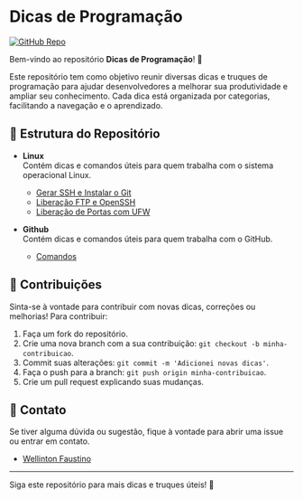 # Dicas de Programação

[![GitHub Repo](https://img.shields.io/github/stars/wellintonfaustino/Dicas?style=social)](https://github.com/wellintonfaustino/Dicas)

Bem-vindo ao repositório **Dicas de Programação**! 🎉

Este repositório tem como objetivo reunir diversas dicas e truques de programação para ajudar desenvolvedores a melhorar sua produtividade e ampliar seu conhecimento. Cada dica está organizada por categorias, facilitando a navegação e o aprendizado.

## 📂 Estrutura do Repositório

- **Linux**  
  Contém dicas e comandos úteis para quem trabalha com o sistema operacional Linux.

  - [Gerar SSH e Instalar o Git](Linux/GerarSSHInstalarGithub.md)
  - [Liberação FTP e OpenSSH](Linux/FTPOpenSSH.md)
  - [Liberação de Portas com UFW](Linux/FTPOpenSSH.md)

- **Github**  
  Contém dicas e comandos úteis para quem trabalha com o GitHub.
  - [Comandos](Github/Comandos.md)

## 📝 Contribuições

Sinta-se à vontade para contribuir com novas dicas, correções ou melhorias! Para contribuir:

1. Faça um fork do repositório.
2. Crie uma nova branch com a sua contribuição: `git checkout -b minha-contribuicao`.
3. Commit suas alterações: `git commit -m 'Adicionei novas dicas'`.
4. Faça o push para a branch: `git push origin minha-contribuicao`.
5. Crie um pull request explicando suas mudanças.

## 📧 Contato

Se tiver alguma dúvida ou sugestão, fique à vontade para abrir uma issue ou entrar em contato.

- [Wellinton Faustino](https://github.com/wellintonfaustino)

---

Siga este repositório para mais dicas e truques úteis! 🚀
